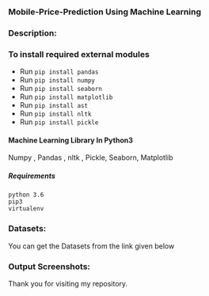 ### Mobile-Price-Prediction Using Machine Learning

### Description:




### To install required external modules
* Run `pip install pandas` 
* Run `pip install numpy` 
* Run `pip install seaborn`
* Run `pip install matplotlib`
* Run `pip install ast`
* Run `pip install nltk`
* Run `pip install pickle`


#### Machine Learning Library In Python3
Numpy , Pandas , nltk , Pickle, Seaborn, Matplotlib


##### Requirements
```
python 3.6
pip3
virtualenv
```

### Datasets:

You can get the Datasets from the link given below




### Output Screenshots:







Thank you for visiting my repository.
